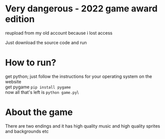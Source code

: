 # Very dangerous - 2022 game award edition
reupload from my old account because i lost access

Just download the source code and run

# How to run?
get python; just follow the instructions for your operating system on the website\
get pygame `pip install pygame`\
now all that's left is `python game.py`\

# About the game
There are two endings and it has high quality music and high quality sprites and backgrounds etc
